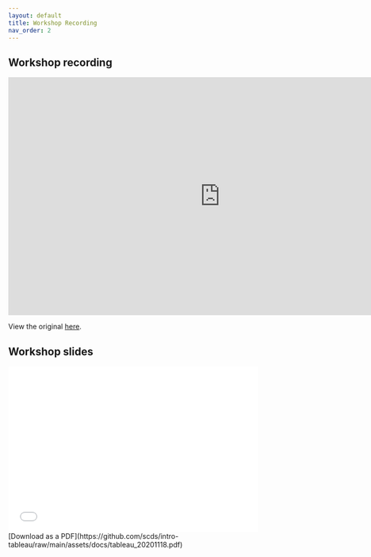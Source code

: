 ```yaml
---
layout: default
title: Workshop Recording
nav_order: 2
---
```


## Workshop recording

<iframe height="480" width="853" allowfullscreen frameborder=0 src="https://echo360.ca/media/33d47c5e-76ca-427f-823c-de23d4a0e5a2/public"></iframe>

View the original [here](https://echo360.ca/media/33d47c5e-76ca-427f-823c-de23d4a0e5a2/public).


## Workshop slides

<div style="position:relative;padding-top:66.25%;">
<iframe src="//docs.google.com/viewer?url=https://github.com/scds/intro-tableau/raw/main/assets/docs/tableau_20201118.pdf?dl=0&hl=en_US&embedded=true" class="gde-frame" style="position:absolute;top:0;left:0;width:100%;height:100%;border:none;" scrolling="no"></iframe>
</div>
[Download as a PDF](https://github.com/scds/intro-tableau/raw/main/assets/docs/tableau_20201118.pdf)
<br>
